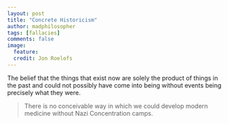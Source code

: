 ```yaml
---
layout: post
title: "Concrete Historicism"
author: madphilosopher
tags: [fallacies]
comments: false
image:
  feature:
  credit: Jon Roelofs
---
```


The belief that the things that exist now are solely the product of things in
the past and could not possibly have come into being without events being
precisely what they were.

> There is no conceivable way in which we could develop modern medicine
> without Nazi Concentration camps.
